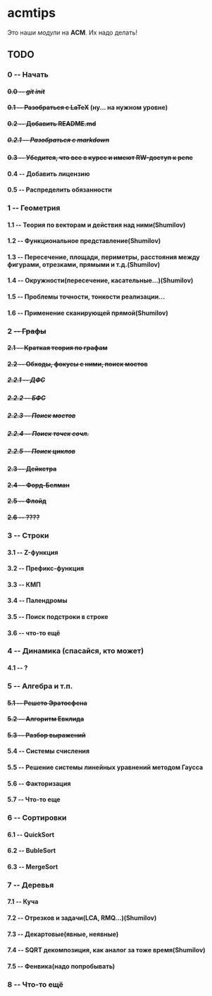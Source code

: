 acmtips
=========

Это наши *модули* на **ACM**. Их надо делать! 

TODO
----
### 0 -- Начать
#### ~~0.0 -- ***git init***~~
#### ~~0.1 -- Разобраться с LaTeX~~ (ну... на нужном уровне)
#### ~~0.2 -- Добавить README.md~~
##### ~~0.2.1 -- Разобраться с markdown~~
#### ~~0.3 -- Убедится, что все в курсе и имеют RW-доступ к репе~~
#### 0.4 -- Добавить лицензию
#### 0.5 -- Распределить обязанности

### 1 -- Геометрия
#### 1.1 -- Теория по векторам и действия над ними(Shumilov)
#### 1.2 -- Функциональное представление(Shumilov)
#### 1.3 -- Пересечение, площади, периметры, расстояния между фигурами, отрезками, прямыми и т.д.(Shumilov)
#### 1.4 -- Окружности(пересечение, касательные...)(Shumilov)
#### 1.5 -- Проблемы точности, тонкости реализации...
#### 1.6 -- Применение сканирующей прямой(Shumilov)

### 2 ~~-- Графы~~
#### ~~2.1 -- Краткая теория по графам~~
#### ~~2.2 -- Обходы, фокусы с ними, поиск мостов~~
##### ~~2.2.1 -- ДФС~~
##### ~~2.2.2 -- БФС~~
##### ~~2.2.3 -- Поиск мостов~~
##### ~~2.2.4 -- Поиск точек сочл.~~
##### ~~2.2.5 -- Поиск циклов~~
#### ~~2.3 -- Дейкстра~~
#### ~~2.4 -- Форд-Белман~~
#### ~~2.5 -- Флойд~~
#### ~~2.6 -- ????~~

### 3 -- Строки
#### 3.1 -- Z-функция
#### 3.2 -- Префикс-функция
#### 3.3 -- КМП
#### 3.4 -- Палендромы
#### 3.5 -- Поиск подстроки в строке
#### 3.6 -- что-то ещё

### 4 -- Динамика (спасайся, кто может)
#### 4.1 -- ?

### 5 -- Алгебра и т.п.
#### ~~5.1 -- Решето Эратосфена~~
#### ~~5.2 -- Алгоритм Евклида~~
#### ~~5.3 -- Разбор выражений~~
#### 5.4 -- Системы счисления
#### 5.5 -- Решение системы линейных уравнений методом Гаусса
#### 5.6 -- Факторизация
#### 5.7 -- Что-то еще
### 6 -- Сортировки
#### 6.1 -- QuickSort
#### 6.2 -- BubleSort 
#### 6.3 -- MergeSort
### 7 -- Деревья
#### 7.1 -- Куча
#### 7.2 -- Отрезков и задачи(LCA, RMQ...)(Shumilov)
#### 7.3 -- Декартовые(явные, неявные)
#### 7.4 -- SQRT декомпозиция, как аналог за тоже время(Shumilov)
#### 7.5 -- Фенвика(надо попробывать)
### 8 -- Что-то ещё
